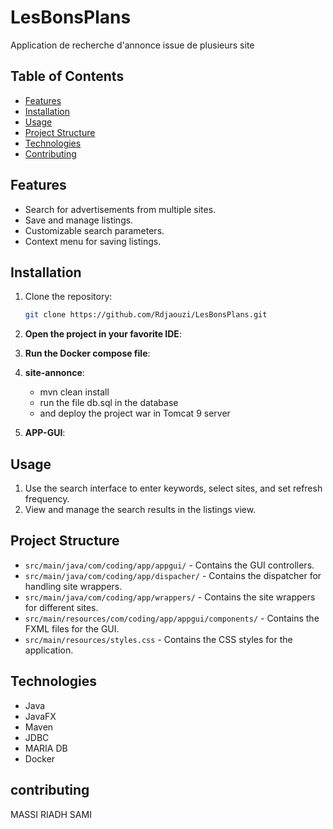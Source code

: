 # LesBonsPlans
Application de recherche d'annonce issue de plusieurs site

## Table of Contents

- [Features](#features)
- [Installation](#installation)
- [Usage](#usage)
- [Project Structure](#project-structure)
- [Technologies](#technologies)
- [Contributing](#contributing)


## Features

- Search for advertisements from multiple sites.
- Save and manage listings.
- Customizable search parameters.
- Context menu for saving listings.

## Installation

1. Clone the repository:
    ```sh
    git clone https://github.com/Rdjaouzi/LesBonsPlans.git
    ```
2. **Open the project in your favorite IDE**:
3. **Run the Docker compose file**:
   
4. **site-annonce**:
   - mvn clean install
   - run the file db.sql in the database
   - and deploy the project war in Tomcat 9 server

5. **APP-GUI**:
    

## Usage

1. Use the search interface to enter keywords, select sites, and set refresh frequency.
2. View and manage the search results in the listings view.

## Project Structure

- `src/main/java/com/coding/app/appgui/` - Contains the GUI controllers.
- `src/main/java/com/coding/app/dispacher/` - Contains the dispatcher for handling site wrappers.
- `src/main/java/com/coding/app/wrappers/` - Contains the site wrappers for different sites.
- `src/main/resources/com/coding/app/appgui/components/` - Contains the FXML files for the GUI.
- `src/main/resources/styles.css` - Contains the CSS styles for the application.

## Technologies

- Java
- JavaFX
- Maven
- JDBC
- MARIA DB
- Docker

## contributing

MASSI RIADH SAMI
